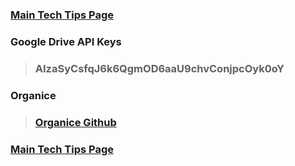 ### [Main Tech Tips Page](https://github.com/sethfuller/tips/blob/main/tech_tips/README.md)

### Google Drive API Keys
> ### AIzaSyCsfqJ6k6QgmOD6aaU9chvConjpcOyk0oY

### Organice

> ### [Organice Github](https://github.com/200ok-ch/organice)

### [Main Tech Tips Page](https://github.com/sethfuller/tips/blob/main/tech_tips/README.md)
